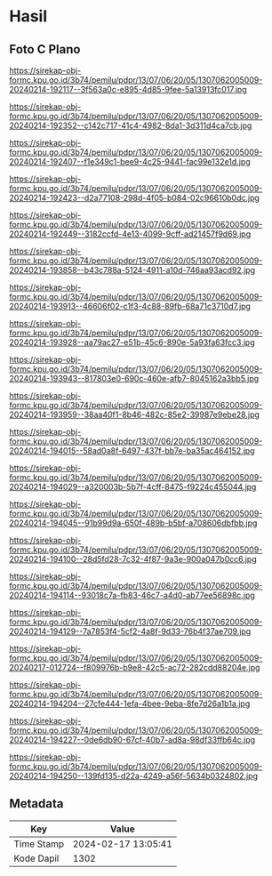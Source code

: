 # Hasil

## Foto C Plano

https://sirekap-obj-formc.kpu.go.id/3b74/pemilu/pdpr/13/07/06/20/05/1307062005009-20240214-192117--3f563a0c-e895-4d85-9fee-5a13913fc017.jpg

https://sirekap-obj-formc.kpu.go.id/3b74/pemilu/pdpr/13/07/06/20/05/1307062005009-20240214-192352--c142c717-41c4-4982-8da1-3d311d4ca7cb.jpg

https://sirekap-obj-formc.kpu.go.id/3b74/pemilu/pdpr/13/07/06/20/05/1307062005009-20240214-192407--f1e349c1-bee9-4c25-9441-fac99e132e1d.jpg

https://sirekap-obj-formc.kpu.go.id/3b74/pemilu/pdpr/13/07/06/20/05/1307062005009-20240214-192423--d2a77108-298d-4f05-b084-02c96610b0dc.jpg

https://sirekap-obj-formc.kpu.go.id/3b74/pemilu/pdpr/13/07/06/20/05/1307062005009-20240214-192449--3182ccfd-4e13-4099-9cff-ad21457f9d69.jpg

https://sirekap-obj-formc.kpu.go.id/3b74/pemilu/pdpr/13/07/06/20/05/1307062005009-20240214-193858--b43c788a-5124-4911-a10d-746aa93acd92.jpg

https://sirekap-obj-formc.kpu.go.id/3b74/pemilu/pdpr/13/07/06/20/05/1307062005009-20240214-193913--46606f02-c1f3-4c88-89fb-68a71c3710d7.jpg

https://sirekap-obj-formc.kpu.go.id/3b74/pemilu/pdpr/13/07/06/20/05/1307062005009-20240214-193928--aa79ac27-e51b-45c6-890e-5a93fa63fcc3.jpg

https://sirekap-obj-formc.kpu.go.id/3b74/pemilu/pdpr/13/07/06/20/05/1307062005009-20240214-193943--817803e0-690c-460e-afb7-8045162a3bb5.jpg

https://sirekap-obj-formc.kpu.go.id/3b74/pemilu/pdpr/13/07/06/20/05/1307062005009-20240214-193959--38aa40f1-8b46-482c-85e2-39987e9ebe28.jpg

https://sirekap-obj-formc.kpu.go.id/3b74/pemilu/pdpr/13/07/06/20/05/1307062005009-20240214-194015--58ad0a8f-6497-437f-bb7e-ba35ac464152.jpg

https://sirekap-obj-formc.kpu.go.id/3b74/pemilu/pdpr/13/07/06/20/05/1307062005009-20240214-194029--a320003b-5b7f-4cff-8475-f9224c455044.jpg

https://sirekap-obj-formc.kpu.go.id/3b74/pemilu/pdpr/13/07/06/20/05/1307062005009-20240214-194045--91b99d9a-650f-489b-b5bf-a708606dbfbb.jpg

https://sirekap-obj-formc.kpu.go.id/3b74/pemilu/pdpr/13/07/06/20/05/1307062005009-20240214-194100--28d5fd28-7c32-4f87-9a3e-900a047b0cc6.jpg

https://sirekap-obj-formc.kpu.go.id/3b74/pemilu/pdpr/13/07/06/20/05/1307062005009-20240214-194114--93018c7a-fb83-46c7-a4d0-ab77ee56898c.jpg

https://sirekap-obj-formc.kpu.go.id/3b74/pemilu/pdpr/13/07/06/20/05/1307062005009-20240214-194129--7a7853f4-5cf2-4a8f-9d33-76b4f37ae709.jpg

https://sirekap-obj-formc.kpu.go.id/3b74/pemilu/pdpr/13/07/06/20/05/1307062005009-20240217-012724--f809976b-b9e8-42c5-ac72-282cdd88204e.jpg

https://sirekap-obj-formc.kpu.go.id/3b74/pemilu/pdpr/13/07/06/20/05/1307062005009-20240214-194204--27cfe444-1efa-4bee-9eba-8fe7d26a1b1a.jpg

https://sirekap-obj-formc.kpu.go.id/3b74/pemilu/pdpr/13/07/06/20/05/1307062005009-20240214-194227--0de6db90-67cf-40b7-ad8a-98df33ffb64c.jpg

https://sirekap-obj-formc.kpu.go.id/3b74/pemilu/pdpr/13/07/06/20/05/1307062005009-20240214-194250--139fd135-d22a-4249-a56f-5634b0324802.jpg


## Metadata

| Key        | Value               |
| ---------- | ------------------- |
| Time Stamp | 2024-02-17 13:05:41 |
| Kode Dapil | 1302                |



